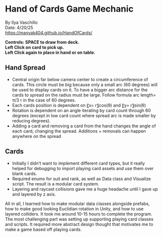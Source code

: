 # Hand of Cards Game Mechanic
By Ilya Vaschillo  
Date: 4/20/25  
https://manyak404.github.io/HandOfCards/  

**Controls: 
SPACE to draw from deck.  
Left Click on card to pick up.  
Left Click again to place in hand or on table.**

## Hand Spread
- Central origin far below camera center to create a circumference of cards. This circle must be big because only a small arc (60 degrees) will be used to display cards on it. To have a bigger arc distance for the cards to spread on the radius must be large. Follow formula arc length=  π/3 r in the case of 60 degrees.
- Each cards position is dependent on 〖x= r〗⁡cos(θ)  and  〖y= r〗⁡sin(θ) 
- Rotation is dependent on an angle iterating by card count through 60 degrees (except in low card count where spread arc is made smaller by reducing degrees).
- Adding a card and removing a card from the hand changes the angle of each card, changing the spread. Additions + removals can happen anywhere on the spread

## Cards
- Initially I didn’t want to implement different card types, but it really helped for debugging to import playing card assets and use them over blank cards.
- Required enums for suit and rank, as well as Data class and Visualize script. The result is a modular card system.
- Layering and raycast collisions gave me a huge headache until I gave up and layered by z axis.

All in all, I learned how to make modular data classes alongside prefabs, how to make good looking Euclidian rotation in Unity, and how to use layered colliders. It took me around 10-15 hours to complete the program. The most challenging part was setting up supporting playing card classes and scripts. It required more abstract design thought that motivates me to make a game based off playing cards.
